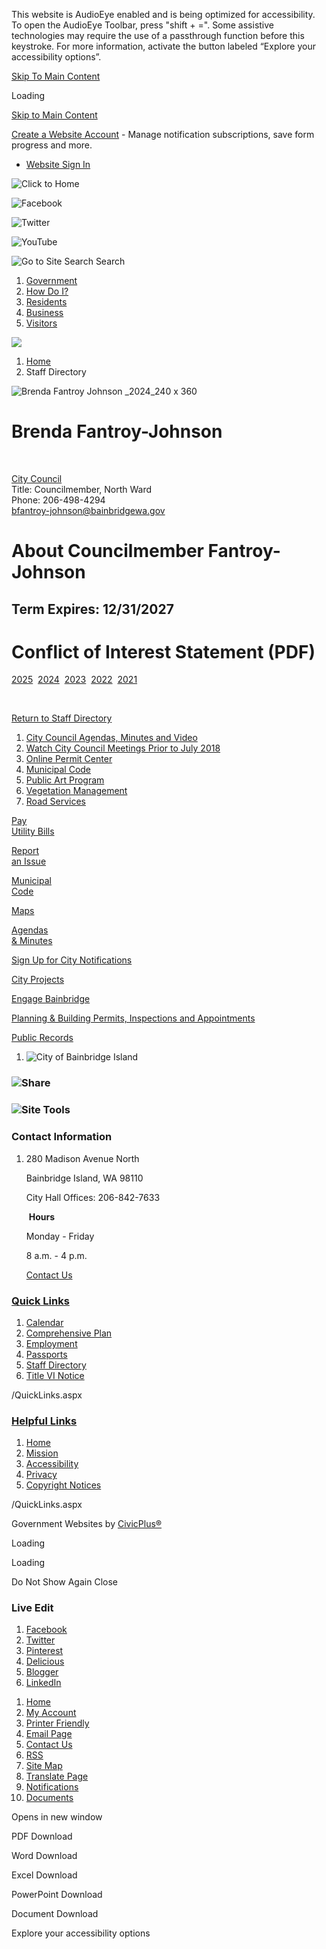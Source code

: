 This website is AudioEye enabled and is being optimized for accessibility. To open the AudioEye Toolbar, press "shift + =". Some assistive technologies may require the use of a passthrough function before this keystroke. For more information, activate the button labeled “Explore your accessibility options”.

[Skip To Main Content](https://www.bainbridgewa.gov/directory.aspx?EID=274%2F)

Loading

[Skip to Main Content](https://www.bainbridgewa.gov/directory.aspx?EID=274%2F)

[Create a Website Account](https://www.bainbridgewa.gov/MyAccount/ProfileCreate) - Manage notification subscriptions, save form progress and more.   

- [Website Sign In](https://www.bainbridgewa.gov/MyAccount)

![Click to Home](https://www.bainbridgewa.gov/ImageRepository/Document?documentID=9817)

![Facebook](https://www.bainbridgewa.gov/ImageRepository/Document?documentID=9824)

![Twitter](https://www.bainbridgewa.gov/ImageRepository/Document?documentID=9828)

![YouTube](https://www.bainbridgewa.gov/ImageRepository/Document?documentID=9830)

![Go to Site Search](https://www.bainbridgewa.gov/ImageRepository/Document?documentID=9818) Search

1. [Government](https://www.bainbridgewa.gov/27/Government)
2. [How Do I?](https://www.bainbridgewa.gov/9/How-Do-I)
3. [Residents](https://www.bainbridgewa.gov/101/Residents)
4. [Business](https://www.bainbridgewa.gov/1027/Business)
5. [Visitors](https://www.bainbridgewa.gov/31/Visitors)

<!--THE END-->

![](https://www.bainbridgewa.gov/ImageRepository/Document?documentID=9816)

1. [Home](https://www.bainbridgewa.gov)
2. Staff Directory

![Brenda Fantroy Johnson  _2024_240 x 360](https://www.bainbridgewa.gov/ImageRepository/Document?documentID=18414)

# Brenda Fantroy-Johnson

 

[City Council](https://www.bainbridgewa.gov/Directory.aspx?DID=14)  
Title: Councilmember, North Ward  
Phone: 206-498-4294  
[bfantroy-johnson@bainbridgewa.gov](mailto:bfantroy-johnson@bainbridgewa.gov)

# About Councilmember Fantroy-Johnson

## Term Expires: 12/31/2027

# **Conflict of Interest Statement (PDF)**

[2025](https://www.bainbridgewa.gov/DocumentCenter/View/19414/Brenda-Fantroy-Johnson-Conflict-of-Interest-Statement-2025)  [2024](https://www.bainbridgewa.gov/DocumentCenter/View/18450/Brenda-Fantroy-Johnon---Conflict-of-Interest-Statement-2024)  [2023](https://www.bainbridgewa.gov/DocumentCenter/View/17361)  [2022](https://www.bainbridgewa.gov/DocumentCenter/View/16107)  [2021](https://www.bainbridgewa.gov/DocumentCenter/View/15346/Conflict-of-Interest---Fantroy-Johnson-2021)

 

[Return to Staff Directory](https://www.bainbridgewa.gov/Directory.aspx)

1. [City Council Agendas, Minutes and Video](https://www.bainbridgewa.gov/Search?searchPhrase=CITY%20CLERK%27S%20PAGE)
2. [Watch City Council Meetings Prior to July 2018](https://www.bainbridgewa.gov/436/Watch-City-Council-Meetings-Prior-to-Jul)
3. [Online Permit Center](https://ci-bainbridgeisland-wa.smartgovcommunity.com/ApplicationPublic/ApplicationHome)
4. [Municipal Code](https://www.codepublishing.com/wa/bainbridgeisland)
5. [Public Art Program](https://www.bainbridgewa.gov/956/Public-Art-Program)
6. [Vegetation Management](https://www.bainbridgewa.gov/309/Vegetation-Management)
7. [Road Services](https://www.bainbridgewa.gov/307/Road-Services)

[Pay  
Utility Bills](https://www.bainbridgewa.gov/211/Payment-Options)

[Report  
an Issue](https://www.bainbridgewa.gov/635/Report-an-Issue)

[Municipal  
Code](https://www.codepublishing.com/wa/bainbridgeisland)

[Maps](https://www.bainbridgewa.gov/196/GIS-Mapping-Map-Gallery)

[Agendas  
&amp; Minutes](https://www.bainbridgewa.gov/1101/City-Council-Agendas)

[Sign Up for City Notifications](https://www.bainbridgewa.gov/1028/News-Social-Media)

[City Projects](https://www.bainbridgewa.gov/216/Projects)

[Engage Bainbridge](https://cityofbainbridgeisland.civilspace.io/en)

[Planning &amp; Building Permits, Inspections and Appointments](https://www.bainbridgewa.gov/154/Planning%20Community%20Development)

[Public Records](https://www.bainbridgewa.gov/163/Public-Records)

1. ![City of Bainbridge Island](https://www.bainbridgewa.gov/ImageRepository/Document?documentID=9862)

### ![Share](https://www.bainbridgewa.gov/ImageRepository/Document?documentID=9820)

### ![Site Tools](https://www.bainbridgewa.gov/ImageRepository/Document?documentID=9822)

### Contact Information

1. 280 Madison Avenue North
   
   Bainbridge Island, WA 98110
   
   City Hall Offices: 206-842-7633
   
    **Hours**
   
   Monday - Friday
   
   8 a.m. - 4 p.m.
   
   [Contact Us](https://www.bainbridgewa.gov/directory.aspx)

### [Quick Links](https://www.bainbridgewa.gov/QuickLinks.aspx?CID=95%2C92)

1. [Calendar](https://www.bainbridgewa.gov/calendar.aspx)
2. [Comprehensive Plan](https://www.bainbridgewa.gov/162/Comprehensive-Plan)
3. [Employment](https://www.bainbridgewa.gov/203/Human-Resources)
4. [Passports](https://www.bainbridgewa.gov/605/Passports)
5. [Staff Directory](https://www.bainbridgewa.gov/Directory.aspx)
6. [Title VI Notice](https://www.bainbridgewa.gov/740/Title-VI-Notice)

/QuickLinks.aspx

### [Helpful Links](https://www.bainbridgewa.gov/QuickLinks.aspx?CID=174)

1. [Home](https://www.bainbridgewa.gov)
2. [Mission](https://www.bainbridgewa.gov/27/Government)
3. [Accessibility](https://www.bainbridgewa.gov/Accessibility)
4. [Privacy](https://www.bainbridgewa.gov/privacy)
5. [Copyright Notices](https://www.bainbridgewa.gov/site/copyright)

/QuickLinks.aspx

Government Websites by [CivicPlus®](https://www.civicplus.com)

Loading

Loading

Do Not Show Again Close

### Live Edit

1. [Facebook](https://www.bainbridgewa.gov/Layout/WidgetShare/ShareLink/Facebook)
2. [Twitter](https://www.bainbridgewa.gov/Layout/WidgetShare/ShareLink/Twitter)
3. [Pinterest](https://www.bainbridgewa.gov/Layout/WidgetShare/ShareLink/Pinterest)
4. [Delicious](https://www.bainbridgewa.gov/Layout/WidgetShare/ShareLink/Delicious)
5. [Blogger](https://www.bainbridgewa.gov/Layout/WidgetShare/ShareLink/Blogger)
6. [LinkedIn](https://www.bainbridgewa.gov/Layout/WidgetShare/ShareLink/LinkedIn)

<!--THE END-->

01. [Home](https://www.bainbridgewa.gov)
02. [My Account](https://www.bainbridgewa.gov/MyAccount)
03. [Printer Friendly](https://www.bainbridgewa.gov/directory.aspx?EID=274%2F)
04. [Email Page](https://www.bainbridgewa.gov/EmailPage)
05. [Contact Us](https://www.bainbridgewa.gov/directory.aspx)
06. [RSS](https://www.bainbridgewa.gov/rss.aspx)
07. [Site Map](https://www.bainbridgewa.gov/SiteMap)
08. [Translate Page](https://www.bainbridgewa.gov/directory.aspx?EID=274%2F)
09. [Notifications](https://www.bainbridgewa.gov/list.aspx)
10. [Documents](https://www.bainbridgewa.gov/DocumentCenter)

Opens in new window

PDF Download

Word Download

Excel Download

PowerPoint Download

Document Download

Explore your accessibility options